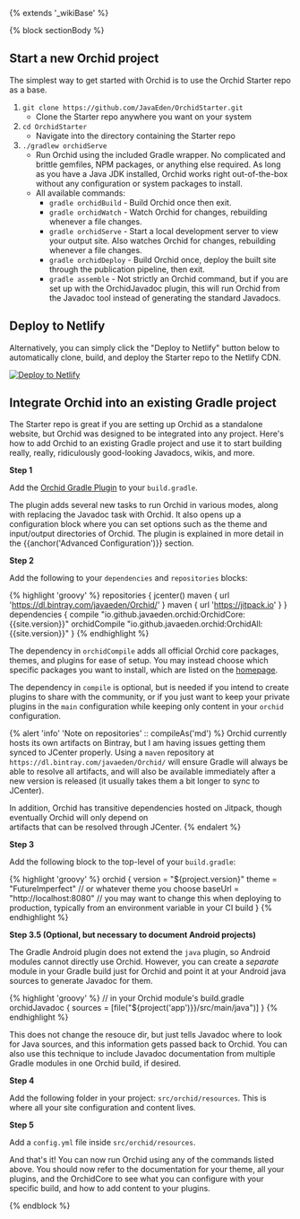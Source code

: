 ---
---

{% extends '_wikiBase' %}

{% block sectionBody %}
## Start a new Orchid project

The simplest way to get started with Orchid is to use the Orchid Starter repo as a base. 

1) `git clone https://github.com/JavaEden/OrchidStarter.git`
    * Clone the Starter repo anywhere you want on your system
2) `cd OrchidStarter`
    * Navigate into the directory containing the Starter repo
3) `./gradlew orchidServe`
    * Run Orchid using the included Gradle wrapper. No complicated and brittle gemfiles, NPM packages, or anything else 
    required. As long as you have a Java JDK installed, Orchid works right out-of-the-box without any configuration or
    system packages to install.
    * All available commands:
        - `gradle orchidBuild` - Build Orchid once then exit.
        - `gradle orchidWatch` - Watch Orchid for changes, rebuilding whenever a file changes. 
        - `gradle orchidServe` - Start a local development server to view your output site. Also watches Orchid for changes, rebuilding whenever a file changes.
        - `gradle orchidDeploy` - Build Orchid once, deploy the built site through the publication pipeline, then exit.
        - `gradle assemble` - Not strictly an Orchid command, but if you are set up with the OrchidJavadoc plugin, this will run Orchid from the Javadoc tool instead of generating the standard Javadocs. 

## Deploy to Netlify
    
Alternatively, you can simply click the "Deploy to Netlify" button below to automatically clone, build, and deploy the 
Starter repo to the Netlify CDN. 

[![Deploy to Netlify](https://www.netlify.com/img/deploy/button.svg)](https://app.netlify.com/start/deploy?repository=https://github.com/JavaEden/OrchidStarter)
    
## Integrate Orchid into an existing Gradle project

The Starter repo is great if you are setting up Orchid as a standalone website, but Orchid was designed to be integrated
into any project. Here's how to add Orchid to an existing Gradle project and use it to start building really, really, 
ridiculously good-looking Javadocs, wikis, and more. 

**Step 1**

Add the [Orchid Gradle Plugin](https://plugins.gradle.org/plugin/com.eden.orchidPlugin) to your `build.gradle`.

The plugin adds several new tasks to run Orchid in various modes, along with replacing the Javadoc task with Orchid. It
also opens up a configuration block where you can set options such as the theme and input/output directories of Orchid. 
The plugin is explained in more detail in the {{anchor('Advanced Configuration')}} section.

**Step 2**

Add the following to your `dependencies` and `repositories` blocks:

{% highlight 'groovy' %}
repositories {
    jcenter()
    maven { url 'https://dl.bintray.com/javaeden/Orchid/' }
    maven { url 'https://jitpack.io' }
}
dependencies {
    compile "io.github.javaeden.orchid:OrchidCore:{{site.version}}"
    orchidCompile "io.github.javaeden.orchid:OrchidAll:{{site.version}}"
}
{% endhighlight %}

The dependency in `orchidCompile` adds all official Orchid core packages, themes, and plugins for ease of setup. You
may instead choose which specific packages you want to install, which are listed on the [homepage]({{site.baseUrl}}). 

The dependency in `compile` is optional, but is needed if you intend to create plugins to share with the community, or
if you just want to keep your private plugins in the `main` configuration while keeping only content in your `orchid`
configuration.

{% alert 'info' 'Note on repositories' :: compileAs('md') %}
Orchid currently hosts its own artifacts on Bintray, but I am having issues getting them synced to JCenter properly. 
Using a `maven` repository at `https://dl.bintray.com/javaeden/Orchid/` will ensure Gradle will always be able to 
resolve all artifacts, and will also be available immediately after a new version is released (it usually takes them a 
bit longer to sync to JCenter).

In addition, Orchid has transitive dependencies hosted on Jitpack, though eventually Orchid will only depend on  
artifacts that can be resolved through JCenter.
{% endalert %}

**Step 3**

Add the following block to the top-level of your `build.gradle`:

{% highlight 'groovy' %}
orchid {
    version = "${project.version}" 
    theme = "FutureImperfect" // or whatever theme you choose
    baseUrl = "http://localhost:8080" // you may want to change this when deploying to production, typically from an environment variable in your CI build
}
{% endhighlight %}

**Step 3.5 (Optional, but necessary to document Android projects)**

The Gradle Android plugin does not extend the `java` plugin, so Android modules cannot directly use Orchid. However, you
can create a _separate_ module in your Gradle build just for Orchid and point it at your Android java sources to 
generate Javadoc for them.

{% highlight 'groovy' %}
// in your Orchid module's build.gradle
orchidJavadoc {
    sources = [file("${project('app')}}/src/main/java")]
}
{% endhighlight %}

This does not change the resouce dir, but just tells Javadoc where to look for Java sources, and this information gets 
passed back to Orchid. You can also use this technique to include Javadoc documentation from multiple Gradle modules in
one Orchid build, if desired.

**Step 4**

Add the following folder in your project: `src/orchid/resources`. This is where all your site configuration and 
content lives.

**Step 5**

Add a `config.yml` file inside `src/orchid/resources`.


And that's it! You can now run Orchid using any of the commands listed above. You should now refer to the documentation 
for your theme, all your plugins, and the OrchidCore to see what you can configure with your specific build, and how to 
add content to your plugins. 

{% endblock %}